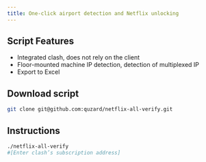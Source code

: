```yaml
---
title: One-click airport detection and Netflix unlocking
---
```


## Script Features

- Integrated clash, does not rely on the client
- Floor-mounted machine IP detection, detection of multiplexed IP
- Export to Excel

## Download script

```sh
git clone git@github.com:quzard/netflix-all-verify.git
```

## Instructions

```sh
./netflix-all-verify
#[Enter clash’s subscription address]
```
